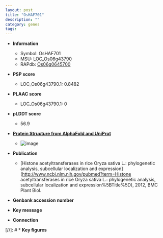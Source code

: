 ```yaml
---
layout: post
title: "OsHAF701"
description: ""
category: genes
tags: 
---
```


* **Information**  
    + Symbol: OsHAF701  
    + MSU: [LOC_Os06g43790](http://rice.plantbiology.msu.edu/cgi-bin/ORF_infopage.cgi?orf=LOC_Os06g43790)  
    + RAPdb: [Os06g0645700](http://rapdb.dna.affrc.go.jp/viewer/gbrowse_details/irgsp1?name=Os06g0645700)  

* **PSP score**  
    + LOC_Os06g43790.1: 0.8482 

* **PLAAC score**  
    + LOC_Os06g43790.1: 0 

* **pLDDT score**
    + 56.9

* **[Protein Structure from AlphaFold and UniProt](https://www.uniprot.org/uniprotkb/Q67W65/entry#structure)**
    + ![image](https://ricepsp.github.io/images/Q6/AF-Q67W65-F1.png)

* **Publication**  
    + [Histone acetyltransferases in rice Oryza sativa L.: phylogenetic analysis, subcellular localization and expression](http://www.ncbi.nlm.nih.gov/pubmed?term=Histone acetyltransferases in rice Oryza sativa L.: phylogenetic analysis, subcellular localization and expression%5BTitle%5D), 2012, BMC Plant Biol.

* **Genbank accession number**  

* **Key message**  

* **Connection**  

[//]: # * **Key figures**  


